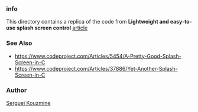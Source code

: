### info
This directory contains a replica of the  code from
__Lightweight and easy-to-use splash screen control__ [article](https://www.codeproject.com/Articles/21062/Splash-Screen-Control)

### See Also
   * https://www.codeproject.com/Articles/5454/A-Pretty-Good-Splash-Screen-in-C
   * https://www.codeproject.com/Articles/37886/Yet-Another-Splash-Screen-in-C

### Author
[Serguei Kouzmine](kouzmine_serguei@yahoo.com)
